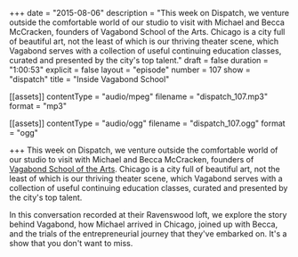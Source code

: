 +++
date = "2015-08-06"
description = "This week on Dispatch, we venture outside the comfortable world of our studio to visit with Michael and Becca McCracken, founders of Vagabond School of the Arts. Chicago is a city full of beautiful art, not the least of which is our thriving theater scene, which Vagabond serves with a collection of useful continuing education classes, curated and presented by the city's top talent."
draft = false
duration = "1:00:53"
explicit = false
layout = "episode"
number = 107
show = "dispatch"
title = "Inside Vagabond School"

[[assets]]
  contentType = "audio/mpeg"
  filename = "dispatch_107.mp3"
  format = "mp3"

[[assets]]
  contentType = "audio/ogg"
  filename = "dispatch_107.ogg"
  format = "ogg"

+++
This week on Dispatch, we venture outside the comfortable world of our studio to visit with Michael and Becca McCracken, founders of [Vagabond School of the Arts](http://vagabondschool.com). Chicago is a city full of beautiful art, not the least of which is our thriving theater scene, which Vagabond serves with a collection of useful continuing education classes, curated and presented by the city's top talent.

In this conversation recorded at their Ravenswood loft, we explore the story behind Vagabond, how Michael arrived in Chicago, joined up with Becca, and the trials of the entrepreneurial journey that they've embarked on. It's a show that you don't want to miss.